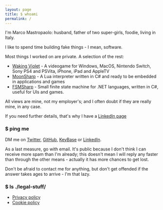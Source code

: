 ```yaml
---
layout: page
title: $ whoami
permalink: /
---
```


I'm Marco Mastropaolo: husband, father of two super-girls, foodie, living in Italy.

I like to spend time building fake things - I mean, software.

Most things I worked on are private. A selection of the rest:
* [Waking Violet](https://www.wakingviolet.com/) - A videogame for Windows, MacOS, Nintendo Switch, Sony PS4 and PSVita, iPhone, iPad and AppleTV
* [MoonSharp](http://www.moonsharp.org) - A Lua interpreter written in C# and ready to be embedded in applications and games
* [FSMSharp](https://github.com/xanathar/FSMsharp) - Small finite state machine for .NET languages, written in C#, useful for UIs and games.

All views are mine, not my employer's; and I often doubt if they are really mine, in any case.

If you need further details, that's why I have a [LinkedIn page](https://www.linkedin.com/in/marcomastropaolo/)

### $ ping me

DM me on [Twitter](https://twitter.com/mxanathar), [GitHub](https://github.com/xanathar/), [KeyBase](https://keybase.io/xanathar) or [LinkedIn](https://www.linkedin.com/in/marcomastropaolo/). 

As a last measure, go with email. It's public because I don't think I can receive more spam than I'm already; this doesn't mean I will reply any faster than through the other means - actually it has more chances to get lost.

Don't be afraid to contact me for anything, but don't get offended if the answer takes ages to arrive - I'm that lazy.

### $ ls ./legal-stuff/

* [Privacy policy](https://www.iubenda.com/privacy-policy/570768/full-legal)
* [Cookie policy](https://www.iubenda.com/privacy-policy/570768/cookie-policy)
